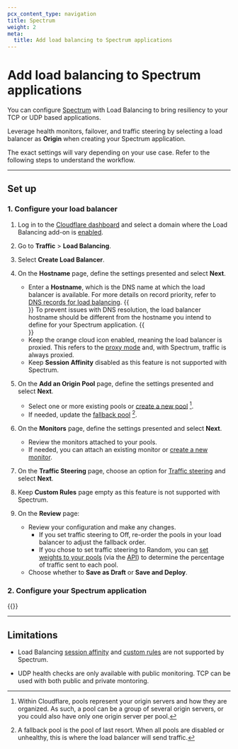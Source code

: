 ```yaml
---
pcx_content_type: navigation
title: Spectrum
weight: 2
meta:
  title: Add load balancing to Spectrum applications
---
```


# Add load balancing to Spectrum applications

You can configure [Spectrum](/spectrum/) with Load Balancing to bring resiliency to your TCP or UDP based applications.

Leverage health monitors, failover, and traffic steering by selecting a load balancer as **Origin** when creating your Spectrum application.

The exact settings will vary depending on your use case. Refer to the following steps to understand the workflow.

---

## Set up

### 1. Configure your load balancer

1. Log in to the [Cloudflare dashboard](https://dash.cloudflare.com/login) and select a domain where the Load Balancing add-on is [enabled](/load-balancing/get-started/enable-load-balancing/).

1. Go to **Traffic** > **Load Balancing**.

2. Select **Create Load Balancer**.

3.  On the **Hostname** page, define the settings presented and select **Next**.
    *   Enter a **Hostname**, which is the DNS name at which the load balancer is available. For more details on record priority, refer to [DNS records for load balancing](/load-balancing/reference/dns-records/).
    {{<Aside type="warning">}}
  To prevent issues with DNS resolution, the load balancer hostname should be different from the hostname you intend to define for your Spectrum application.
    {{</Aside>}}
    *   Keep the orange cloud icon enabled, meaning the load balancer is proxied. This refers to the [proxy mode](/load-balancing/understand-basics/proxy-modes/) and, with Spectrum, traffic is always proxied.
    *   Keep **Session Affinity** disabled as this feature is not supported with Spectrum.

4.  On the **Add an Origin Pool** page, define the settings presented and select **Next**.
    *   Select one or more existing pools or [create a new pool](/load-balancing/pools/create-pool/#create-a-pool) [^1].
    *   If needed, update the [fallback pool](/load-balancing/understand-basics/health-details/#fallback-pools) [^2].

5.  On the **Monitors** page, define the settings presented and select **Next**.
    *   Review the monitors attached to your pools.
    *   If needed, you can attach an existing monitor or [create a new monitor](/load-balancing/monitors/create-monitor/#create-a-monitor).

6.  On the **Traffic Steering** page, choose an option for [Traffic steering](/load-balancing/understand-basics/traffic-steering/steering-policies/) and select **Next**.

7. Keep **Custom Rules** page empty as this feature is not supported with Spectrum.

8. On the **Review** page:
    *   Review your configuration and make any changes.
        * If you set traffic steering to Off, re-order the pools in your load balancer to adjust the fallback order.
        * If you chose to set traffic steering to Random, you can [set weights to your pools](/load-balancing/understand-basics/traffic-steering/steering-policies/standard-options/#random-steering) (via the [API](/api/operations/load-balancers-create-load-balancer)) to determine the percentage of traffic sent to each pool.
    *   Choose whether to **Save as Draft** or **Save and Deploy**.

### 2. Configure your Spectrum application
 
{{<render file="_spectrum-with-load-balancer-dash.md" productFolder="spectrum">}}

---

## Limitations

* Load Balancing [session affinity](/load-balancing/understand-basics/session-affinity/) and [custom rules](/load-balancing/additional-options/load-balancing-rules/) are not supported by Spectrum.

* UDP health checks are only available with public monitoring. TCP can be used with both public and private montoring.

[^1]: Within Cloudflare, pools represent your origin servers and how they are organized. As such, a pool can be a group of several origin servers, or you could also have only one origin server per pool.
[^2]: A fallback pool is the pool of last resort. When all pools are disabled or unhealthy, this is where the load balancer will send traffic.